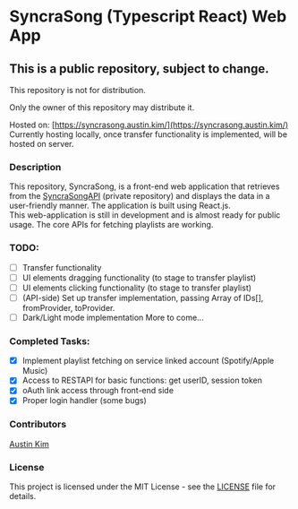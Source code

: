 # SyncraSong (Typescript React) Web App
## This is a public repository, subject to change.
This repository is not for distribution.


Only the owner of this repository may distribute it.

Hosted on: [https://syncrasong.austin.kim/](https://syncrasong.austin.kim/)
Currently hosting locally, once transfer functionality is implemented, will be hosted on server.

### Description
This repository, SyncraSong, is a front-end web application that retrieves from the [SyncraSongAPI](https://github.com/austinkimchi/SyncraSongAPI) (private repository) and displays the data in a user-friendly manner. The application is built using React.js. <br>
This web-application is still in development and is almost ready for public usage.
The core APIs for fetching playlists are working.

### TODO:
- [ ] Transfer functionality
- [ ] UI elements dragging functionality (to stage to transfer playlist)
- [ ] UI elements clicking functionality (to stage to transfer playlist)
- [ ] (API-side) Set up transfer implementation, passing Array of IDs[], fromProvider, toProvider.
- [ ] Dark/Light mode implementation
More to come...

### Completed Tasks:
- [x] Implement playlist fetching on service linked account (Spotify/Apple Music)
- [x] Access to RESTAPI for basic functions: get userID, session token
- [x] oAuth link access through front-end side
- [x] Proper login handler (some bugs)

### Contributors
[Austin Kim](https://github.com/austinkimchi)

### License
This project is licensed under the MIT License - see the [LICENSE](LICENSE) file for details.
